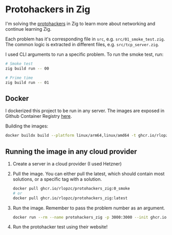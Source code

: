# Protohackers in Zig

I'm solving the [protohackers](https://protohackers.com/) in Zig to learn more about networking and continue learning
Zig.

Each problem has it's corresponding file in `src`, e.g. `src/01_smoke_test.zig`. The common logic is extracted in
different files, e.g. `src/tcp_server.zig`.

I used CLI arguments to run a specific problem. To run the smoke test, run:

```sh
# Smoke test
zig build run -- 00

# Prime time
zig build run -- 01
```

## Docker

I dockerized this project to be run in any server. The images are exposed in Github Container Registry
[here](https://github.com/rlopzc/protohackers_zig/pkgs/container/protohackers_zig).

Building the images:

```sh
docker buildx build --platform linux/arm64,linux/amd64 -t ghcr.io/rlopzc/protohackers_zig:latest --push .
```

## Running the image in any cloud provider

1. Create a server in a cloud provider (I used Hetzner)
1. Pull the image. You can either pull the latest, which should contain most solutions, or a specific tag with a
   solution.
   ```sh
   docker pull ghcr.io/rlopzc/protohackers_zig:0_smoke
   # or
   docker pull ghcr.io/rlopzc/protohackers_zig:latest
   ```

1. Run the image. Remember to pass the problem number as an argument.
   ```sh
   docker run --rm --name protohackers_zig -p 3000:3000 --init ghcr.io/rlopzc/protohackers_zig:latest 00
   ```
1. Run the protohacker test using their website!
